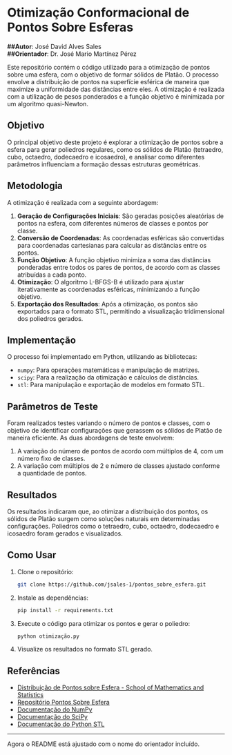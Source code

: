 # Otimização Conformacional de Pontos Sobre Esferas

**##Autor**: José David Alves Sales  
**##Orientador**: Dr. José Mario Martínez Pérez  

Este repositório contém o código utilizado para a otimização de pontos sobre uma esfera, com o objetivo de formar sólidos de Platão. O processo envolve a distribuição de pontos na superfície esférica de maneira que maximize a uniformidade das distâncias entre eles. A otimização é realizada com a utilização de pesos ponderados e a função objetivo é minimizada por um algoritmo quasi-Newton.

## Objetivo

O principal objetivo deste projeto é explorar a otimização de pontos sobre a esfera para gerar poliedros regulares, como os sólidos de Platão (tetraedro, cubo, octaedro, dodecaedro e icosaedro), e analisar como diferentes parâmetros influenciam a formação dessas estruturas geométricas.

## Metodologia

A otimização é realizada com a seguinte abordagem:

1. **Geração de Configurações Iniciais**: São geradas posições aleatórias de pontos na esfera, com diferentes números de classes e pontos por classe.
2. **Conversão de Coordenadas**: As coordenadas esféricas são convertidas para coordenadas cartesianas para calcular as distâncias entre os pontos.
3. **Função Objetivo**: A função objetivo minimiza a soma das distâncias ponderadas entre todos os pares de pontos, de acordo com as classes atribuídas a cada ponto.
4. **Otimização**: O algoritmo L-BFGS-B é utilizado para ajustar iterativamente as coordenadas esféricas, minimizando a função objetivo.
5. **Exportação dos Resultados**: Após a otimização, os pontos são exportados para o formato STL, permitindo a visualização tridimensional dos poliedros gerados.

## Implementação

O processo foi implementado em Python, utilizando as bibliotecas:
- `numpy`: Para operações matemáticas e manipulação de matrizes.
- `scipy`: Para a realização da otimização e cálculos de distâncias.
- `stl`: Para manipulação e exportação de modelos em formato STL.

## Parâmetros de Teste

Foram realizados testes variando o número de pontos e classes, com o objetivo de identificar configurações que gerassem os sólidos de Platão de maneira eficiente. As duas abordagens de teste envolvem:
1. A variação do número de pontos de acordo com múltiplos de 4, com um número fixo de classes.
2. A variação com múltiplos de 2 e número de classes ajustado conforme a quantidade de pontos.

## Resultados

Os resultados indicaram que, ao otimizar a distribuição dos pontos, os sólidos de Platão surgem como soluções naturais em determinadas configurações. Poliedros como o tetraedro, cubo, octaedro, dodecaedro e icosaedro foram gerados e visualizados.

## Como Usar

1. Clone o repositório:
   ```bash
   git clone https://github.com/jsales-1/pontos_sobre_esfera.git
   ```

2. Instale as dependências:
   ```bash
   pip install -r requirements.txt
   ```

3. Execute o código para otimizar os pontos e gerar o poliedro:
   ```bash
   python otimização.py
   ```

4. Visualize os resultados no formato STL gerado.

## Referências

- [Distribuição de Pontos sobre Esfera - School of Mathematics and Statistics](https://www.unsw.edu.au/science/our-schools/maths/our-school/spotlight-on-our-people/history-school/glimpses-mathematics-and-statistics/distributing-points-sphere)
- [Repositório Pontos Sobre Esfera](https://github.com/jsales-1/pontos_sobre_esfera)
- [Documentação do NumPy](https://numpy.org/doc/stable/)
- [Documentação do SciPy](https://docs.scipy.org/doc/scipy/)
- [Documentação do Python STL](https://python-stl.readthedocs.io/en/latest/)

---

Agora o README está ajustado com o nome do orientador incluído.
